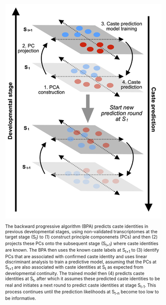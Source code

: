 <p align="center">
  <img src="BPA.png" width="512">
</p>
The backward progressive algorithm (BPA) predicts caste identities in previous developmental stages, using non-validated transcriptomes at the target stage (S<sub>t</sub>) to (1) construct principle componenets (PCs) and then (2) projects these PCs onto the subsequent stage (S<sub>t+1</sub>) where caste identities are known. The BPA then uses the known caste labels at S<sub>t+1</sub> to (3) identify PCs that are associated with confirmed caste identity and uses linear discriminant analysis to train a predictive model, assuming that the PCs at S<sub>t+1</sub> are also associated with caste identities at S<sub>t</sub> as expected from developmental continuity. The trained model then (4) predicts caste identities at S<sub>t</sub>, after which it assumes these predicted caste identities to be real and initiates a next round to predict caste identities at stage S<sub>t-1</sub>. This process continues until the prediction likelihoods at S<sub>t-n</sub> become too low to be informative. 
